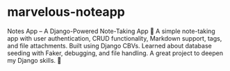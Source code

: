 # marvelous-noteapp
Notes App – A Django-Powered Note-Taking App 📌 A simple note-taking app with user authentication, CRUD functionality, Markdown support, tags, and file attachments. Built using Django CBVs. Learned about database seeding with Faker, debugging, and file handling. A great project to deepen my Django skills. 🚀
